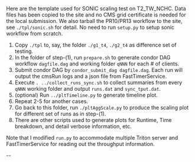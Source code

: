 Here are the template used for SONIC scaling test on T2_TW_NCHC. Data files has been copied to the site and no CMS grid certificate is needed for the local submission.
We also tarball the PR10/PR13 workflow to the site, see `./tpl/sonic.sh` for detail. No need to run `setup.py` to setup sonic workflow from scratch.

1) Copy `./tpl` to, say, the folder `./g1_t4`, `./g2_t4` as difference set of testing.
2) In the folder of step-(1), run `prepare.sh` to generate condor DAG workflow `dagfile.dag` and working folder `qNNN` for each # of clients.
3) Submit condor DAG by `condor_submit_dag dagfile.dag`. Each run will output the cmsRun logs and a json file from FastTimerService.
4) Execute `. ../collect_runs_sync.sh` to collect summaries from every `qNNN` working folder and output `runs.dat` and `sync_tput.dat`.
5) (optional) Run `../pltTimeline.py` to generate timeline plot.
6) Repeat 2-5 for another cases.
7) Go back to this folder, run `./pltAggScale.py` to produce the scaling plot for different set of runs as in step-(1).
8) There are other scripts used to generate plots for Runtime, Time breakdown, and detail verbose information, etc.

Note that I modified `run.py` to accommodate multiple Triton server and FastTimerService for reading out the throughput information.

--
